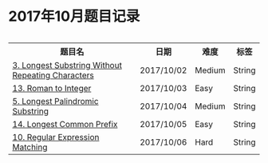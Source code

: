 # 2017年10月题目记录

<div style="overflow-x: auto; width:100%;text-align:center;">
<table>  
    <tr>
        <th>题目名</th>
        <th>日期</th>
        <th>难度</th>
        <th>标签</th>
    </tr>
    <tr>  
        <td><a href="https://leetcode.com/problems/longest-substring-without-repeating-characters/description/">3. Longest Substring Without Repeating Characters</a></td>  
        <td>2017/10/02</td>  
        <td>Medium</td>  
        <td>String</td>  
    </tr>  
    <tr>  
        <td><a href="https://leetcode.com/problems/roman-to-integer/description/">13. Roman to Integer</a></td>  
        <td>2017/10/03</td>  
        <td>Easy</td>  
        <td>String</td>  
    </tr>
    <tr>  
        <td><a href="https://leetcode.com/problems/longest-palindromic-substring/description/">5. Longest Palindromic Substring</a></td>  
        <td>2017/10/04</td>  
        <td>Medium</td>  
        <td>String</td>  
    </tr> 
    <tr>  
        <td><a href="https://leetcode.com/problems/longest-common-prefix/description/">14. Longest Common Prefix</a></td>  
        <td>2017/10/05</td>  
        <td>Easy</td>  
        <td>String</td>  
    </tr> 
    <tr>  
        <td><a href="https://leetcode.com/problems/regular-expression-matching/description/">10. Regular Expression Matching</a></td>  
        <td>2017/10/06</td>  
        <td>Hard</td>  
        <td>String</td>  
    </tr> 
</table>  
</div>